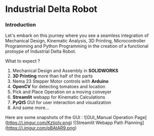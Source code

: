 # Industrial Delta Robot

### Introduction
Let's embark on this journey where you see a seamless integration of Mechanical Design, Kinematic Analysis, 3D Printing, Microcontroller Programming and Python Programming in the creation of a
functional protoype of Industrial Delta Robot.

What to expect ?
1. Mechanical Design and Assembly in **SOLIDWORKS**
2. **3D Printing** more than half of the parts
3. Nema 23 Stepper Motor controls with **Arduino**
4. **OpenCV** for detecting tomatoes and location
5. Pick and Place Operation on a moving conveyer
6. **Streamlit** webapp for Kinematic Calculations 
7. **PyQt5** GUI for user interaction and visualization
8. And some more...

Here are some snapshots of the GUI :
![GUI_Manual Operation Page] (https://i.imgur.com/KztioIv.png)
![Streamlit Webapp Path Planning] (https://i.imgur.com/pBAtAR9.png)
